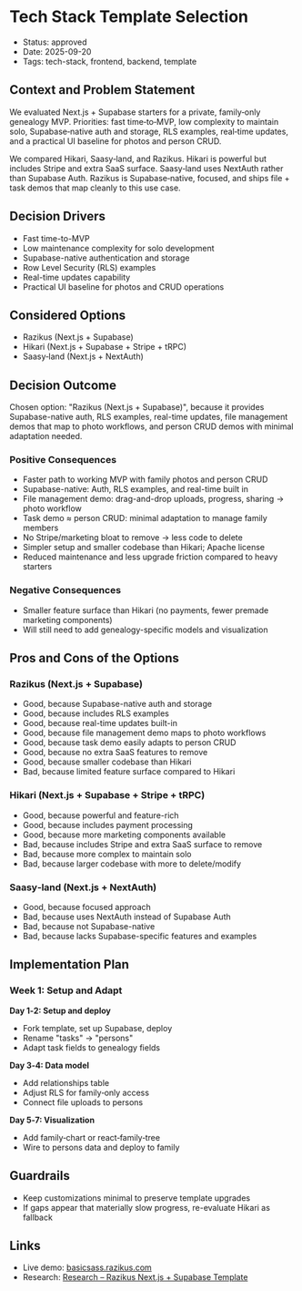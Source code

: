 # Tech Stack Template Selection

- Status: approved
- Date: 2025-09-20
- Tags: tech-stack, frontend, backend, template

## Context and Problem Statement

We evaluated Next.js + Supabase starters for a private, family‑only genealogy MVP. Priorities: fast time‑to‑MVP, low complexity to maintain solo, Supabase‑native auth and storage, RLS examples, real‑time updates, and a practical UI baseline for photos and person CRUD.

We compared Hikari, Saasy‑land, and Razikus. Hikari is powerful but includes Stripe and extra SaaS surface. Saasy‑land uses NextAuth rather than Supabase Auth. Razikus is Supabase‑native, focused, and ships file + task demos that map cleanly to this use case.

## Decision Drivers

- Fast time-to-MVP
- Low maintenance complexity for solo development
- Supabase-native authentication and storage
- Row Level Security (RLS) examples
- Real-time updates capability
- Practical UI baseline for photos and CRUD operations

## Considered Options

- Razikus (Next.js + Supabase)
- Hikari (Next.js + Supabase + Stripe + tRPC)
- Saasy‑land (Next.js + NextAuth)

## Decision Outcome

Chosen option: "Razikus (Next.js + Supabase)", because it provides Supabase-native auth, RLS examples, real-time updates, file management demos that map to photo workflows, and person CRUD demos with minimal adaptation needed.

### Positive Consequences

- Faster path to working MVP with family photos and person CRUD
- Supabase-native: Auth, RLS examples, and real-time built in
- File management demo: drag-and-drop uploads, progress, sharing → photo workflow
- Task demo ≈ person CRUD: minimal adaptation to manage family members
- No Stripe/marketing bloat to remove → less code to delete
- Simpler setup and smaller codebase than Hikari; Apache license
- Reduced maintenance and less upgrade friction compared to heavy starters

### Negative Consequences

- Smaller feature surface than Hikari (no payments, fewer premade marketing components)
- Will still need to add genealogy-specific models and visualization

## Pros and Cons of the Options

### Razikus (Next.js + Supabase)

- Good, because Supabase-native auth and storage
- Good, because includes RLS examples
- Good, because real-time updates built-in
- Good, because file management demo maps to photo workflows
- Good, because task demo easily adapts to person CRUD
- Good, because no extra SaaS features to remove
- Good, because smaller codebase than Hikari
- Bad, because limited feature surface compared to Hikari

### Hikari (Next.js + Supabase + Stripe + tRPC)

- Good, because powerful and feature-rich
- Good, because includes payment processing
- Good, because more marketing components available
- Bad, because includes Stripe and extra SaaS surface to remove
- Bad, because more complex to maintain solo
- Bad, because larger codebase with more to delete/modify

### Saasy‑land (Next.js + NextAuth)

- Good, because focused approach
- Bad, because uses NextAuth instead of Supabase Auth
- Bad, because not Supabase-native
- Bad, because lacks Supabase-specific features and examples

## Implementation Plan

### Week 1: Setup and Adapt

**Day 1‑2: Setup and deploy**

- Fork template, set up Supabase, deploy
- Rename "tasks" → "persons"
- Adapt task fields to genealogy fields

**Day 3‑4: Data model**

- Add relationships table
- Adjust RLS for family‑only access
- Connect file uploads to persons

**Day 5‑7: Visualization**

- Add family‑chart or react‑family‑tree
- Wire to persons data and deploy to family

## Guardrails

- Keep customizations minimal to preserve template upgrades
- If gaps appear that materially slow progress, re-evaluate Hikari as fallback

## Links

- Live demo: [basicsass.razikus.com](http://basicsass.razikus.com)
- Research: [Research – Razikus Next.js + Supabase Template](https://www.notion.so/Research-Razikus-Next-js-Supabase-Template-b9eca9061c3e4f3289f35f86b72186ab?pvs=21)
